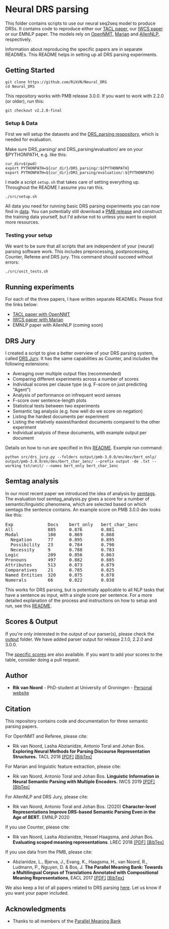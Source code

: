 # Neural DRS parsing

This folder contains scripts to use our neural seq2seq model to produce DRSs. It contains code to reproduce either our [TACL paper](https://www.aclweb.org/anthology/Q18-1043.pdf), our [IWCS paper](https://www.aclweb.org/anthology/W19-0504/) or our EMNLP paper. The models rely on [OpenNMT](http://opennmt.net/), [Marian](https://marian-nmt.github.io/) and [AllenNLP](https://allennlp.org/), respectively.

Information about reproducing the specific papers are in separate READMEs. This README helps in setting up all DRS parsing experiments.

## Getting Started

```
git clone https://github.com/RikVN/Neural_DRS
cd Neural_DRS
```

This repository works with PMB release 3.0.0. If you want to work with 2.2.0 (or older), run this:

```
git checkout v2.2.0-final
```

### Setup & Data

First we will setup the datasets and the [DRS_parsing respository](https://github.com/RikVN/DRS_parsing), which is needed for evaluation.

Make sure DRS_parsing/ and DRS_parsing/evaluation/ are on your $PYTHONPATH, e.g. like this:

```
cur_dir=$(pwd)
export PYTHONPATH=${cur_dir}/DRS_parsing/:${PYTHONPATH}
export PYTHONPATH=${cur_dir}/DRS_parsing/evaluation/:${PYTHONPATH}
```

I made a script ``setup.sh`` that takes care of setting everything up. Throughout the README I assume you ran this.

```
./src/setup.sh
```

All data you need for running basic DRS parsing experiments you can now find in [data](data). You can potentially still download a [PMB release](http://pmb.let.rug.nl/data.php) and construct the training data yourself, but I'd advise not to unless you want to exploit more resources.

### Testing your setup ###

We want to be sure that all scripts that are independent of your (neural) parsing software work. This includes preprocessing, postprocessing, Counter, Referee and DRS jury. This command should succeed without errors:

```
./src/unit_tests.sh
```

## Running experiments ##

For each of the three papers, I have written separate READMEs. Please find the links below:

* [TACL paper with OpenNMT](OpenNMT.md)
* [IWCS paper with Marian](Marian.md)
* EMNLP paper with AllenNLP (coming soon)

## DRS Jury ##

I created a script to give a better overview of your DRS parsing system, called [DRS Jury](DRS_jury.md). It has the same capabilities as Counter, and includes the following extensions:

* Averaging over multiple output files (recommended)
* Comparing different experiments across a number of scores
* Individual scores per clause type (e.g. F-score on just predicting "Agent")
* Analysis of performance on infrequent word senses
* F-score over sentence-length plots
* Statistical tests between two experiments
* Semantic tag analysis (e.g. how well do we score on negation)
* Listing the hardest documents per experiment
* Listing the relatively easiest/hardest documents compared to the other experiment
* Individual analysis of these documents, with example output per document

Details on how to run are specified in this [README](DRS_jury.md). Example run command:

```
python src/drs_jury.py --folders output/pmb-3.0.0/en/dev/bert_only/ output/pmb-3.0.0/en/dev/bert_char_1enc/ --prefix output -de .txt --working tst/unit/ --names bert_only bert_char_1enc
```

## Semtag analysis ##

In our most recent paper we introduced the idea of analysis by [semtags](https://www.aclweb.org/anthology/W17-6901.pdf). The evaluation tool semtag_analysis.py gives a score for a number of semantic/linguistic phenomena, which are selected based on which semtags the sentence contains. An example score on PMB 3.0.0 dev looks like this:

<pre>
Exp            	Docs 	bert_only 	bert_char_1enc 
All            	885  	0.876     	0.881          
Modal          	100  	0.869     	0.868          
  Negation     	77   	0.895     	0.895          
  Possibility  	23   	0.784     	0.790          
  Necessity    	9    	0.788     	0.783          
Logic          	209  	0.856     	0.863          
Pronouns       	497  	0.882     	0.885          
Attributes     	513  	0.873     	0.879          
Comparatives   	21   	0.785     	0.825          
Named Entities 	320  	0.875     	0.878          
Numerals       	66   	0.822     	0.838 
</pre>

This works for DRS parsing, but is potentially applicable to all NLP tasks that have a sentence as input, with a single score per sentence. For a more detailed explanation of the process and instructions on how to setup and run, see this [README](Semtags.md).

## Scores & Output ##

If you're only interested in the output of our parser(s), please check the [output](output) folder.  We have added parser output for release 2.1.0, 2.2.0 and 3.0.0. 

The [specific scores](Scores.md) are also available. If you want to add your scores to the table, consider doing a pull request.

## Author

* **Rik van Noord** - PhD-student at University of Groningen - [Personal website](http://www.rikvannoord.nl)

## Citation ##

This repository contains code and documentation for three semantic parsing papers.

For OpenNMT and Referee, please cite:

* Rik van Noord, Lasha Abzianidze, Antonio Toral and Johan Bos. **Exploring Neural Methods for Parsing Discourse Representation Structures.** TACL 2018 [\[PDF\]](https://www.aclweb.org/anthology/Q18-1043.pdf) [\[BibTex\]](https://www.aclweb.org/anthology/Q18-1043.bib)

For Marian and linguistic feature extraction, please cite:

* Rik van Noord, Antonio Toral and Johan Bos. **Linguistic Information in Neural Semantic Parsing with Multiple Encoders.** IWCS 2019 [\[PDF\]](https://www.aclweb.org/anthology/W19-0504.pdf) [\[BibTex\]](https://www.aclweb.org/anthology/W19-0504.bib)

For AllenNLP and DRS Jury, please cite:

* Rik van Noord, Antonio Toral and Johan Bos. (2020) **Character-level Representations Improve DRS-based Semantic Parsing Even in the Age of BERT.** EMNLP 2020

If you use Counter, please cite:

* Rik van Noord, Lasha Abzianidze, Hessel Haagsma, and Johan Bos. **Evaluating scoped meaning representations**. LREC 2018 [\[PDF\]](https://www.aclweb.org/anthology/L18-1267.pdf) [\[BibTex\]](https://www.aclweb.org/anthology/L18-1267.bib)

If you use data from the PMB, please cite:

* Abzianidze, L., Bjerva, J., Evang, K., Haagsma, H., van Noord, R., Ludmann, P., Nguyen, D. & Bos, J. **The Parallel Meaning Bank: Towards a Multilingual Corpus of Translations Annotated with Compositional Meaning Representations**, EACL 2017 [\[PDF\]](https://www.aclweb.org/anthology/E17-2039.pdf) [\[BibTex\]](https://www.aclweb.org/anthology/E17-2039.bib)

We also keep a list of all papers related to DRS parsing [here](https://pmb.let.rug.nl/publications.php). Let us know if you want your paper included.

## Acknowledgments

* Thanks to all members of the [Parallel Meaning Bank](http://pmb.let.rug.nl)
